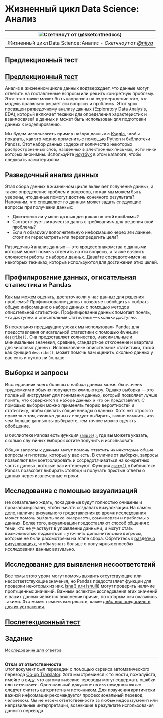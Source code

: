 <!--
CO_OP_TRANSLATOR_METADATA:
{
  "original_hash": "2baeafe1db4d58ee5b8ec85db9de728a",
  "translation_date": "2025-09-06T06:09:40+00:00",
  "source_file": "4-Data-Science-Lifecycle/15-analyzing/README.md",
  "language_code": "ru"
}
-->
# Жизненный цикл Data Science: Анализ

|![ Скетчноут от [(@sketchthedocs)](https://sketchthedocs.dev) ](../../sketchnotes/15-Analyzing.png)|
|:---:|
| Жизненный цикл Data Science: Анализ - _Скетчноут от [@nitya](https://twitter.com/nitya)_ |

## Предлекционный тест

## [Предлекционный тест](https://ff-quizzes.netlify.app/en/ds/quiz/28)

Анализ в жизненном цикле данных подтверждает, что данные могут ответить на поставленные вопросы или решить конкретную проблему. Этот этап также может быть направлен на подтверждение того, что модель правильно решает эти вопросы и проблемы. Этот урок посвящен разведочному анализу данных (Exploratory Data Analysis, EDA), который включает техники для определения характеристик и взаимосвязей в данных и может быть использован для подготовки данных к моделированию.

Мы будем использовать пример набора данных с [Kaggle](https://www.kaggle.com/balaka18/email-spam-classification-dataset-csv/version/1), чтобы показать, как это можно применить с помощью Python и библиотеки Pandas. Этот набор данных содержит количество некоторых распространенных слов, найденных в электронных письмах, источники которых анонимны. Используйте [ноутбук](../../../../4-Data-Science-Lifecycle/15-analyzing/notebook.ipynb) в этом каталоге, чтобы следовать за материалом.

## Разведочный анализ данных

Этап сбора данных в жизненном цикле включает получение данных, а также определение проблем и вопросов, но как мы можем быть уверены, что данные помогут достичь конечного результата? 
Напомним, что специалист по данным может задать следующие вопросы при получении данных:
-   Достаточно ли у меня данных для решения этой проблемы?
-   Соответствует ли качество данных требованиям для решения этой проблемы?
-   Если я обнаружу дополнительную информацию через эти данные, стоит ли пересмотреть или переопределить цели?

Разведочный анализ данных — это процесс знакомства с данными, который может помочь ответить на эти вопросы, а также выявить сложности работы с набором данных. Давайте сосредоточимся на некоторых техниках, которые используются для достижения этих целей.

## Профилирование данных, описательная статистика и Pandas

Как мы можем оценить, достаточно ли у нас данных для решения проблемы? Профилирование данных позволяет обобщить и собрать общую информацию о наборе данных с помощью методов описательной статистики. Профилирование данных помогает понять, что доступно, а описательная статистика — сколько доступно.

В нескольких предыдущих уроках мы использовали Pandas для предоставления описательной статистики с помощью функции [`describe()`](https://pandas.pydata.org/pandas-docs/stable/reference/api/pandas.DataFrame.describe.html). Она предоставляет количество, максимальные и минимальные значения, среднее, стандартное отклонение и квартили для числовых данных. Использование описательной статистики, такой как функция `describe()`, может помочь вам оценить, сколько данных у вас есть и нужно ли больше.

## Выборка и запросы

Исследование всего большого набора данных может быть очень трудоемким и обычно поручается компьютеру. Однако выборка — это полезный инструмент для понимания данных, который позволяет лучше понять, что содержится в наборе данных и что он представляет. С помощью выборки можно применять теорию вероятностей и статистику, чтобы сделать общие выводы о данных. Хотя нет строгого правила о том, сколько данных следует выбирать, важно помнить, что чем больше данных вы выбираете, тем точнее можно сделать обобщение.

В библиотеке Pandas есть функция [`sample()`](https://pandas.pydata.org/pandas-docs/stable/reference/api/pandas.DataFrame.sample.html), где вы можете указать, сколько случайных выборок хотите получить и использовать.

Общие запросы к данным могут помочь ответить на некоторые общие вопросы и гипотезы, которые у вас есть. В отличие от выборки, запросы позволяют вам контролировать и сосредотачиваться на конкретных частях данных, которые вас интересуют. Функция [`query()`](https://pandas.pydata.org/pandas-docs/stable/reference/api/pandas.DataFrame.query.html) в библиотеке Pandas позволяет выбирать столбцы и получать простые ответы о данных через извлеченные строки.

## Исследование с помощью визуализаций

Не обязательно ждать, пока данные будут полностью очищены и проанализированы, чтобы начать создавать визуализации. На самом деле, наличие визуального представления во время исследования может помочь выявить закономерности, взаимосвязи и проблемы в данных. Более того, визуализации предоставляют способ общения с теми, кто не участвует в управлении данными, и могут стать возможностью поделиться и уточнить дополнительные вопросы, которые не были рассмотрены на этапе сбора. Обратитесь к [разделу о визуализациях](../../../../../../../../../3-Data-Visualization), чтобы узнать больше о популярных способах исследования данных визуально.

## Исследование для выявления несоответствий

Все темы этого урока могут помочь выявить отсутствующие или несоответствующие значения, но Pandas предоставляет функции для проверки некоторых из них. [isna() или isnull()](https://pandas.pydata.org/pandas-docs/stable/reference/api/pandas.isna.html) могут проверить наличие пропущенных значений. Важным аспектом исследования этих значений в ваших данных является выяснение причин, по которым они оказались такими. Это может помочь вам решить, какие [действия предпринять для их устранения](../../../../../../../../../2-Working-With-Data/08-data-preparation/notebook.ipynb).

## [Послетекционный тест](https://ff-quizzes.netlify.app/en/ds/quiz/29)

## Задание

[Исследование для ответов](assignment.md)

---

**Отказ от ответственности**:  
Этот документ был переведен с помощью сервиса автоматического перевода [Co-op Translator](https://github.com/Azure/co-op-translator). Хотя мы стремимся к точности, пожалуйста, имейте в виду, что автоматические переводы могут содержать ошибки или неточности. Оригинальный документ на его исходном языке следует считать авторитетным источником. Для получения критически важной информации рекомендуется профессиональный перевод человеком. Мы не несем ответственности за любые недоразумения или неправильные интерпретации, возникшие в результате использования данного перевода.